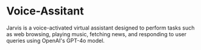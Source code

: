 # Voice-Assitant
Jarvis is a voice-activated virtual assistant designed to perform tasks such as web  browsing, playing music, fetching news, and responding to user queries using OpenAI's  GPT-4o model.
